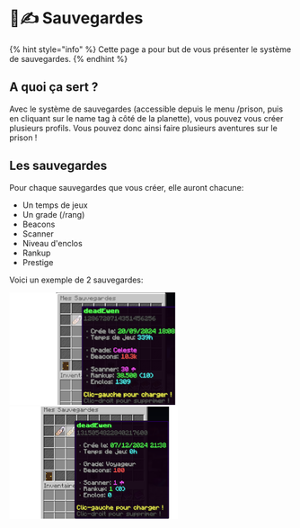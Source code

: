 # 📃✍️​ Sauvegardes

{% hint style="info" %} Cette page a pour but de vous présenter le système de sauvegardes. {% endhint %}

## A quoi ça sert ?
Avec le système de sauvegardes (accessible depuis le menu /prison, puis en cliquant sur le name tag à côté de la planette), vous pouvez vous créer plusieurs profils.
Vous pouvez donc ainsi faire plusieurs aventures sur le prison !

## Les sauvegardes
Pour chaque sauvegardes que vous créer, elle auront chacune:
- Un temps de jeux
- Un grade (/rang)
- Beacons
- Scanner
- Niveau d'enclos
- Rankup
- Prestige

Voici un exemple de 2 sauvegardes:

![img.png](./ressources/saves/Saves1.png)
![img.png](./ressources/saves/Saves2.png)
